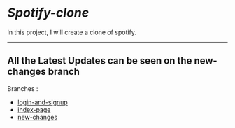 # *Spotify-clone*
In this project, I will create a clone of spotify.</br>

<!--***Link to see the project working live: [Musify](http://ec2-3-7-73-230.ap-south-1.compute.amazonaws.com/register.php)***!-->
---

## All the Latest Updates can be seen on the new-changes branch
Branches :
<ul>
  <li><a href="https://github.com/shabh2412/Spotify-clone/tree/login-and-signup">login-and-signup</a></li>
  <li><a href="https://github.com/shabh2412/Spotify-clone/tree/index-page">index-page</a></li>
  <li><a href="https://github.com/shabh2412/Spotify-clone/tree/new-changes">new-changes</a></li>
</ul>
